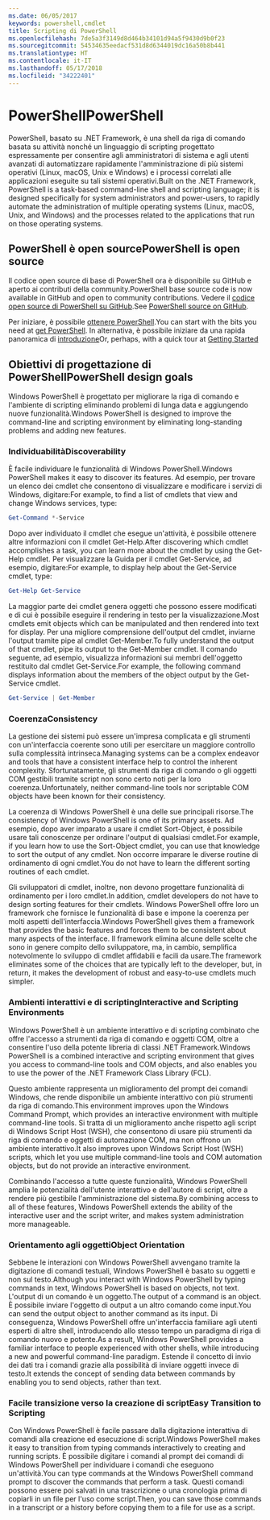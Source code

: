 ```yaml
---
ms.date: 06/05/2017
keywords: powershell,cmdlet
title: Scripting di PowerShell
ms.openlocfilehash: 7de5a3f3149d8d464b34101d94a5f9430d9b0f23
ms.sourcegitcommit: 54534635eedacf531d8d6344019dc16a50b8b441
ms.translationtype: HT
ms.contentlocale: it-IT
ms.lasthandoff: 05/17/2018
ms.locfileid: "34222401"
---
```

# <a name="powershell"></a><span data-ttu-id="28d4c-103">PowerShell</span><span class="sxs-lookup"><span data-stu-id="28d4c-103">PowerShell</span></span>

<span data-ttu-id="28d4c-104">PowerShell, basato su .NET Framework, è una shell da riga di comando basata su attività nonché un linguaggio di scripting progettato espressamente per consentire agli amministratori di sistema e agli utenti avanzati di automatizzare rapidamente l'amministrazione di più sistemi operativi (Linux, macOS, Unix e Windows) e i processi correlati alle applicazioni eseguite su tali sistemi operativi.</span><span class="sxs-lookup"><span data-stu-id="28d4c-104">Built on the .NET Framework, PowerShell is a task-based command-line shell and scripting language; it is designed specifically for system administrators and power-users, to rapidly automate the administration of multiple operating systems (Linux, macOS, Unix, and Windows) and the processes related to the applications that run on those operating systems.</span></span>

## <a name="powershell-is-open-source"></a><span data-ttu-id="28d4c-105">PowerShell è open source</span><span class="sxs-lookup"><span data-stu-id="28d4c-105">PowerShell is open source</span></span>

<span data-ttu-id="28d4c-106">Il codice open source di base di PowerShell ora è disponibile su GitHub e aperto ai contributi della community.</span><span class="sxs-lookup"><span data-stu-id="28d4c-106">PowerShell base source code is now available in GitHub and open to community contributions.</span></span> <span data-ttu-id="28d4c-107">Vedere il [codice open source di PowerShell su GitHub](https://github.com/powershell/powershell).</span><span class="sxs-lookup"><span data-stu-id="28d4c-107">See [PowerShell source on GitHub](https://github.com/powershell/powershell).</span></span>

<span data-ttu-id="28d4c-108">Per iniziare, è possibile [ottenere PowerShell](https://github.com/PowerShell/PowerShell#get-powershell).</span><span class="sxs-lookup"><span data-stu-id="28d4c-108">You can start with the bits you need at [get PowerShell](https://github.com/PowerShell/PowerShell#get-powershell).</span></span>
<span data-ttu-id="28d4c-109">In alternativa, è possibile iniziare da una rapida panoramica di [introduzione](https://github.com/PowerShell/PowerShell/blob/master/docs/learning-powershell)</span><span class="sxs-lookup"><span data-stu-id="28d4c-109">Or, perhaps, with a quick tour at [Getting Started](https://github.com/PowerShell/PowerShell/blob/master/docs/learning-powershell)</span></span>

## <a name="powershell-design-goals"></a><span data-ttu-id="28d4c-110">Obiettivi di progettazione di PowerShell</span><span class="sxs-lookup"><span data-stu-id="28d4c-110">PowerShell design goals</span></span>
<span data-ttu-id="28d4c-111">Windows PowerShell è progettato per migliorare la riga di comando e l'ambiente di scripting eliminando problemi di lunga data e aggiungendo nuove funzionalità.</span><span class="sxs-lookup"><span data-stu-id="28d4c-111">Windows PowerShell is designed to improve the command-line and scripting environment by eliminating long-standing problems and adding new features.</span></span>

### <a name="discoverability"></a><span data-ttu-id="28d4c-112">Individuabilità</span><span class="sxs-lookup"><span data-stu-id="28d4c-112">Discoverability</span></span>
<span data-ttu-id="28d4c-113">È facile individuare le funzionalità di Windows PowerShell.</span><span class="sxs-lookup"><span data-stu-id="28d4c-113">Windows PowerShell makes it easy to discover its features.</span></span> <span data-ttu-id="28d4c-114">Ad esempio, per trovare un elenco dei cmdlet che consentono di visualizzare e modificare i servizi di Windows, digitare:</span><span class="sxs-lookup"><span data-stu-id="28d4c-114">For example, to find a list of cmdlets that view and change Windows services, type:</span></span>

```powershell
Get-Command *-Service
```

<span data-ttu-id="28d4c-115">Dopo aver individuato il cmdlet che esegue un'attività, è possibile ottenere altre informazioni con il cmdlet Get-Help.</span><span class="sxs-lookup"><span data-stu-id="28d4c-115">After discovering which cmdlet accomplishes a task, you can learn more about the cmdlet by using the Get-Help cmdlet.</span></span> <span data-ttu-id="28d4c-116">Per visualizzare la Guida per il cmdlet Get-Service, ad esempio, digitare:</span><span class="sxs-lookup"><span data-stu-id="28d4c-116">For example, to display help about the Get-Service cmdlet, type:</span></span>

```powershell
Get-Help Get-Service
```
<span data-ttu-id="28d4c-117">La maggior parte dei cmdlet genera oggetti che possono essere modificati e di cui è possibile eseguire il rendering in testo per la visualizzazione.</span><span class="sxs-lookup"><span data-stu-id="28d4c-117">Most cmdlets emit objects which can be manipulated and then rendered into text for display.</span></span> <span data-ttu-id="28d4c-118">Per una migliore comprensione dell'output del cmdlet, inviarne l'output tramite pipe al cmdlet Get-Member.</span><span class="sxs-lookup"><span data-stu-id="28d4c-118">To fully understand the output of that cmdlet, pipe its output to the Get-Member cmdlet.</span></span> <span data-ttu-id="28d4c-119">Il comando seguente, ad esempio, visualizza informazioni sui membri dell'oggetto restituito dal cmdlet Get-Service.</span><span class="sxs-lookup"><span data-stu-id="28d4c-119">For example, the following command displays information about the members of the object output by the Get-Service cmdlet.</span></span>

```powershell
Get-Service | Get-Member
```

### <a name="consistency"></a><span data-ttu-id="28d4c-120">Coerenza</span><span class="sxs-lookup"><span data-stu-id="28d4c-120">Consistency</span></span>
<span data-ttu-id="28d4c-121">La gestione dei sistemi può essere un'impresa complicata e gli strumenti con un'interfaccia coerente sono utili per esercitare un maggiore controllo sulla complessità intrinseca.</span><span class="sxs-lookup"><span data-stu-id="28d4c-121">Managing systems can be a complex endeavor and tools that have a consistent interface help to control the inherent complexity.</span></span> <span data-ttu-id="28d4c-122">Sfortunatamente, gli strumenti da riga di comando o gli oggetti COM gestibili tramite script non sono certo noti per la loro coerenza.</span><span class="sxs-lookup"><span data-stu-id="28d4c-122">Unfortunately, neither command-line tools nor scriptable COM objects have been known for their consistency.</span></span>

<span data-ttu-id="28d4c-123">La coerenza di Windows PowerShell è una delle sue principali risorse.</span><span class="sxs-lookup"><span data-stu-id="28d4c-123">The consistency of Windows PowerShell is one of its primary assets.</span></span> <span data-ttu-id="28d4c-124">Ad esempio, dopo aver imparato a usare il cmdlet Sort-Object, è possibile usare tali conoscenze per ordinare l'output di qualsiasi cmdlet.</span><span class="sxs-lookup"><span data-stu-id="28d4c-124">For example, if you learn how to use the Sort-Object cmdlet, you can use that knowledge to sort the output of any cmdlet.</span></span> <span data-ttu-id="28d4c-125">Non occorre imparare le diverse routine di ordinamento di ogni cmdlet.</span><span class="sxs-lookup"><span data-stu-id="28d4c-125">You do not have to learn the different sorting routines of each cmdlet.</span></span>

<span data-ttu-id="28d4c-126">Gli sviluppatori di cmdlet, inoltre, non devono progettare funzionalità di ordinamento per i loro cmdlet.</span><span class="sxs-lookup"><span data-stu-id="28d4c-126">In addition, cmdlet developers do not have to design sorting features for their cmdlets.</span></span> <span data-ttu-id="28d4c-127">Windows PowerShell offre loro un framework che fornisce le funzionalità di base e impone la coerenza per molti aspetti dell'interfaccia.</span><span class="sxs-lookup"><span data-stu-id="28d4c-127">Windows PowerShell gives them a framework that provides the basic features and forces them to be consistent about many aspects of the interface.</span></span> <span data-ttu-id="28d4c-128">Il framework elimina alcune delle scelte che sono in genere compito dello sviluppatore, ma, in cambio, semplifica notevolmente lo sviluppo di cmdlet affidabili e facili da usare.</span><span class="sxs-lookup"><span data-stu-id="28d4c-128">The framework eliminates some of the choices that are typically left to the developer, but, in return, it makes the development of robust and easy-to-use cmdlets much simpler.</span></span>

### <a name="interactive-and-scripting-environments"></a><span data-ttu-id="28d4c-129">Ambienti interattivi e di scripting</span><span class="sxs-lookup"><span data-stu-id="28d4c-129">Interactive and Scripting Environments</span></span>
<span data-ttu-id="28d4c-130">Windows PowerShell è un ambiente interattivo e di scripting combinato che offre l'accesso a strumenti da riga di comando e oggetti COM, oltre a consentire l'uso della potente libreria di classi .NET Framework.</span><span class="sxs-lookup"><span data-stu-id="28d4c-130">Windows PowerShell is a combined interactive and scripting environment that gives you access to command-line tools and COM objects, and also enables you to use the power of the .NET Framework Class Library (FCL).</span></span>

<span data-ttu-id="28d4c-131">Questo ambiente rappresenta un miglioramento del prompt dei comandi Windows, che rende disponibile un ambiente interattivo con più strumenti da riga di comando.</span><span class="sxs-lookup"><span data-stu-id="28d4c-131">This environment improves upon the Windows Command Prompt, which provides an interactive environment with multiple command-line tools.</span></span> <span data-ttu-id="28d4c-132">Si tratta di un miglioramento anche rispetto agli script di Windows Script Host (WSH), che consentono di usare più strumenti da riga di comando e oggetti di automazione COM, ma non offrono un ambiente interattivo.</span><span class="sxs-lookup"><span data-stu-id="28d4c-132">It also improves upon Windows Script Host (WSH) scripts, which let you use multiple command-line tools and COM automation objects, but do not provide an interactive environment.</span></span>

<span data-ttu-id="28d4c-133">Combinando l'accesso a tutte queste funzionalità, Windows PowerShell amplia le potenzialità dell'utente interattivo e dell'autore di script, oltre a rendere più gestibile l'amministrazione del sistema.</span><span class="sxs-lookup"><span data-stu-id="28d4c-133">By combining access to all of these features, Windows PowerShell extends the ability of the interactive user and the script writer, and makes system administration more manageable.</span></span>

### <a name="object-orientation"></a><span data-ttu-id="28d4c-134">Orientamento agli oggetti</span><span class="sxs-lookup"><span data-stu-id="28d4c-134">Object Orientation</span></span>
<span data-ttu-id="28d4c-135">Sebbene le interazioni con Windows PowerShell avvengano tramite la digitazione di comandi testuali, Windows PowerShell è basato su oggetti e non sul testo.</span><span class="sxs-lookup"><span data-stu-id="28d4c-135">Although you interact with Windows PowerShell by typing commands in text, Windows PowerShell is based on objects, not text.</span></span> <span data-ttu-id="28d4c-136">L'output di un comando è un oggetto.</span><span class="sxs-lookup"><span data-stu-id="28d4c-136">The output of a command is an object.</span></span> <span data-ttu-id="28d4c-137">È possibile inviare l'oggetto di output a un altro comando come input.</span><span class="sxs-lookup"><span data-stu-id="28d4c-137">You can send the output object to another command as its input.</span></span> <span data-ttu-id="28d4c-138">Di conseguenza, Windows PowerShell offre un'interfaccia familiare agli utenti esperti di altre shell, introducendo allo stesso tempo un paradigma di riga di comando nuovo e potente.</span><span class="sxs-lookup"><span data-stu-id="28d4c-138">As a result, Windows PowerShell provides a familiar interface to people experienced with other shells, while introducing a new and powerful command-line paradigm.</span></span> <span data-ttu-id="28d4c-139">Estende il concetto di invio dei dati tra i comandi grazie alla possibilità di inviare oggetti invece di testo.</span><span class="sxs-lookup"><span data-stu-id="28d4c-139">It extends the concept of sending data between commands by enabling you to send objects, rather than text.</span></span>

### <a name="easy-transition-to-scripting"></a><span data-ttu-id="28d4c-140">Facile transizione verso la creazione di script</span><span class="sxs-lookup"><span data-stu-id="28d4c-140">Easy Transition to Scripting</span></span>
<span data-ttu-id="28d4c-141">Con Windows PowerShell è facile passare dalla digitazione interattiva di comandi alla creazione ed esecuzione di script.</span><span class="sxs-lookup"><span data-stu-id="28d4c-141">Windows PowerShell makes it easy to transition from typing commands interactively to creating and running scripts.</span></span> <span data-ttu-id="28d4c-142">È possibile digitare i comandi al prompt dei comandi di Windows PowerShell per individuare i comandi che eseguono un'attività.</span><span class="sxs-lookup"><span data-stu-id="28d4c-142">You can type commands at the Windows PowerShell command prompt to discover the commands that perform a task.</span></span> <span data-ttu-id="28d4c-143">Questi comandi possono essere poi salvati in una trascrizione o una cronologia prima di copiarli in un file per l'uso come script.</span><span class="sxs-lookup"><span data-stu-id="28d4c-143">Then, you can save those commands in a transcript or a history before copying them to a file for use as a script.</span></span>
